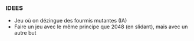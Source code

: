 ### IDEES

- Jeu où on dézingue des fourmis mutantes (IA)
- Faire un jeu avec le même principe que 2048 (en slidant), mais avec un autre but